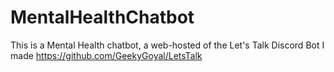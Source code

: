 # MentalHealthChatbot
This is a Mental Health chatbot, a web-hosted of the Let's Talk Discord Bot I made https://github.com/GeekyGoyal/LetsTalk
